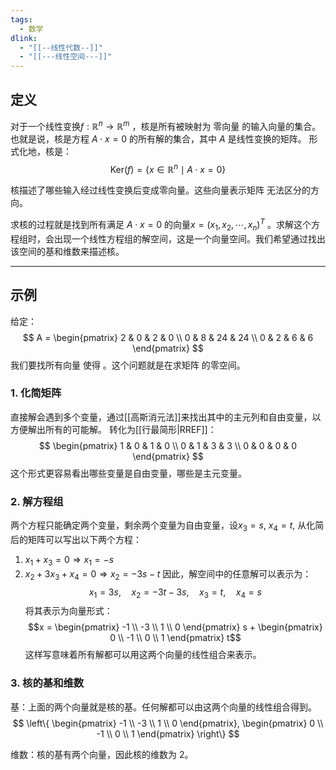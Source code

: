```yaml
---
tags:
  - 数学
dlink:
  - "[[--线性代数--]]"
  - "[[---线性空间---]]"
---
```

## 定义
对于一个线性变换$f:\mathbb{R}^n\to\mathbb{R}^m$ ，核是所有被映射为 零向量 的输入向量的集合。也就是说，核是方程 $A\cdot x=0$ 的所有解的集合，其中 $A$ 是线性变换的矩阵。
形式化地，核是：
$$\text{Ker}(f) = \{x \in \mathbb{R}^n \mid A \cdot x = 0\}$$

核描述了哪些输入经过线性变换后变成零向量。这些向量表示矩阵  无法区分的方向。

求核的过程就是找到所有满足 $A\cdot x=0$ 的向量$x=(x_1,x_2,\cdots,x_n)^T$ 。求解这个方程组时，会出现一个线性方程组的解空间，这是一个向量空间。我们希望通过找出该空间的基和维数来描述核。

---
## 示例

给定：
$$
A = 
\begin{pmatrix}
2 & 0 & 2 & 0 \\
0 & 8 & 24 & 24 \\
0 & 2 & 6 & 6
\end{pmatrix}
$$
我们要找所有向量  使得 。这个问题就是在求矩阵  的零空间。
### 1. 化简矩阵
直接解会遇到多个变量，通过[[高斯消元法]]来找出其中的主元列和自由变量，以方便解出所有的可能解。
转化为[[行最简形|RREF]]：
$$
\begin{pmatrix}
1 & 0 & 1 & 0 \\
0 & 1 & 3 & 3 \\
0 & 0 & 0 & 0
\end{pmatrix}
$$
这个形式更容易看出哪些变量是自由变量，哪些是主元变量。

### 2. 解方程组
两个方程只能确定两个变量，剩余两个变量为自由变量，设$x_3=s$, $x_4=t$, 从化简后的矩阵可以写出以下两个方程：
1. $x_1+x_3=0\Rightarrow x_1=-s$
2. $x_2+3x_3+x_4=0\Rightarrow x_2=-3s-t$
因此，解空间中的任意解可以表示为：
$$x_1 = 3s, \quad x_2 = -3t - 3s, \quad x_3 = t, \quad x_4 = s$$
将其表示为向量形式：
$$x =  \begin{pmatrix} -1 \\ -3 \\ 1 \\ 0 \end{pmatrix} s +  \begin{pmatrix} 0 \\ -1 \\ 0 \\ 1 \end{pmatrix} t$$
这样写意味着所有解都可以用这两个向量的线性组合来表示。

### 3. 核的基和维数
基：上面的两个向量就是核的基。任何解都可以由这两个向量的线性组合得到。
$$ \left\{ \begin{pmatrix} -1 \\ -3 \\ 1 \\ 0 \end{pmatrix}, \begin{pmatrix} 0 \\ -1 \\ 0 \\ 1 \end{pmatrix} \right\} $$

维数：核的基有两个向量，因此核的维数为 2。
